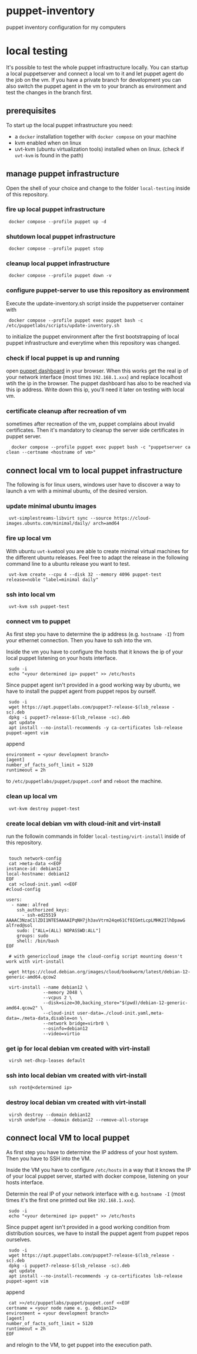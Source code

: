 # puppet-inventory
puppet inventory configuration for my computers

# local testing
It's possible to test the whole puppet infrastructure locally. You can
startup a local puppetserver and connect a local vm to it and let puppet
agent do the job on the vm. If you have a private branch for development
you can also switch the puppet agent in the vm to your branch as environment
and test the changes in the branch first.

## prerequisites
To start up the local puppet infrastructure you need:
* a `docker` installation together with `docker compose` on your machine
* kvm enabled when on linux
* uvt-kvm (ubuntu virtualization tools) installed when on linux. (check if
  `uvt-kvm` is found in the path)

## manage puppet infrastructure
Open the shell of your choice and change to the folder `local-testing` inside
of this repository.

### fire up local puppet infrastructure
```shell
 docker compose --profile puppet up -d
```

### shutdown local puppet infrastructure
```shell
 docker compose --profile puppet stop
```

### cleanup local puppet infrastructure
```shell
 docker compose --profile puppet down -v
```

### configure puppet-server to use this repository as environment
Execute the update-inventory.sh script inside the puppetserver container with

```shell
 docker compose --profile puppet exec puppet bash -c /etc/puppetlabs/scripts/update-inventory.sh
```

to initialize the puppet environment after the first bootstrapping
of local puppet infrastructure and everytime when this repository
was changed.

### check if local puppet is up and running
open [puppet dashboard](http://localhost:8088) in your browser. When this
works get the real ip of your network interface (most times `192.168.1.xxx`)
and replace localhost wtih the ip in the browser. The puppet dashboard has
also to be reached via this ip address. Write down this ip, you'll need it
later on testing with local vm.

### certificate cleanup after recreation of vm
sometimes after recreation of the vm, puppet complains about invalid certificates.
Then it's mandatory to cleanup the server side certificates in puppet server.

```shell
  docker compose --profile puppet exec puppet bash -c "puppetserver ca clean --certname <hostname of vm>"
```

## connect local vm to local puppet infrastructure
The following is for linux users, windows user have to discover a way to
launch a vm with a minimal ubuntu, of the desired version.

### update minimal ubuntu images
```shell
 uvt-simplestreams-libvirt sync --source https://cloud-images.ubuntu.com/minimal/daily/ arch=amd64
```

### fire up local vm
With ubuntu `uvt-kvm`tool you are able to create minimal virtual machines for the
different ubuntu releases. Feel free to adapt the release in the following command line
to a ubuntu release you want to test.

```shell
 uvt-kvm create --cpu 4 --disk 32 --memory 4096 puppet-test release=noble "label=minimal daily"
```

### ssh into local vm
```shell
 uvt-kvm ssh puppet-test
```

### connect vm to puppet
As first step you have to determine  the ip address (e.g. `hostname -I`) from your ethernet connection.
Then you have to ssh into the vm.

Inside the vm you have to configure the hosts that it knows the ip of your local puppet
listening on your hosts interface.

```shell
 sudo -i
 echo "<your determined ip> puppet" >> /etc/hosts
```

Since puppet agent isn't provided in a good working way by ubuntu, we have to install the
puppet agent from puppet repos by ourself.

```shell
 sudo -i
 wget https://apt.puppetlabs.com/puppet7-release-$(lsb_release -sc).deb
 dpkg -i puppet7-release-$(lsb_release -sc).deb
 apt update
 apt install --no-install-recommends -y ca-certificates lsb-release puppet-agent vim
```

append

```
environment = <your development branch>
[agent]
number_of_facts_soft_limit = 5120
runtimeout = 2h
```

to `/etc/puppetlabs/puppet/puppet.conf` and `reboot` the machine.

### clean up local vm

```shell
 uvt-kvm destroy puppet-test
```

### create local debian vm with cloud-init and virt-install
run the followin commands in folder `local-testing/virt-install` inside
of this repository.

```shell

 touch network-config
 cat >meta-data <<EOF
instance-id: debian12
local-hostname: debian12
EOF
 cat >cloud-init.yaml <<EOF
#cloud-config

users:
  - name: alfred
    ssh_authorized_keys:
      - ssh-ed25519 AAAAC3NzaC1lZDI1NTE5AAAAIPqNH7jh3avVtrm24qe61Cf8IGmtLcpLMHK2IlhDpawG alfred@sol
    sudo: ["ALL=(ALL) NOPASSWD:ALL"]
    groups: sudo
    shell: /bin/bash
EOF

 # with genericcloud image the cloud-config script mounting doesn't work with virt-install
 
 wget https://cloud.debian.org/images/cloud/bookworm/latest/debian-12-generic-amd64.qcow2

 virt-install --name debian12 \
              --memory 2048 \
              --vcpus 2 \
              --disk=size=30,backing_store="$(pwd)/debian-12-generic-amd64.qcow2" \
              --cloud-init user-data=./cloud-init.yaml,meta-data=./meta-data,disable=on \
              --network bridge=virbr0 \
              --osinfo=debian12
              --video=virtio
```

### get ip for local debian vm created with virt-install
```shell
 virsh net-dhcp-leases default
 ```

### ssh into local debian vm created with virt-install
```shell
 ssh root@<determined ip>
```

### destroy local debian vm created with virt-install
```shell
 virsh destroy --domain debian12
 virsh undefine --domain debian12 --remove-all-storage
```

## connect local VM to local puppet
As first step you have to determine the IP address of your host system.
Then you have to SSH into the VM.

Inside the VM you have to configure `/etc/hosts` in a way that it knows the IP of your local
puppet server, started with docker compose, listening on your hosts interface.

Determin the real IP of your network interface with e.g. `hostname -I` (most times it's the
first one printed out like `192.168.1.xxx`).

```shell
 sudo -i
 echo "<your determined ip> puppet" >> /etc/hosts
```

Since puppet agent isn't provided in a good working condition from distribution sources,
we have to install the puppet agent from puppet repos ourselves.

```shell
 sudo -i
 wget https://apt.puppetlabs.com/puppet7-release-$(lsb_release -sc).deb
 dpkg -i puppet7-release-$(lsb_release -sc).deb
 apt update
 apt install --no-install-recommends -y ca-certificates lsb-release puppet-agent vim
```

append

```
 cat >>/etc/puppetlabs/puppet/puppet.conf <<EOF
certname = <your node name e. g. debian12>
environment = <your development branch>
[agent]
number_of_facts_soft_limit = 5120
runtimeout = 2h
EOF
```

and relogin to the VM, to get puppet into the execution path.

